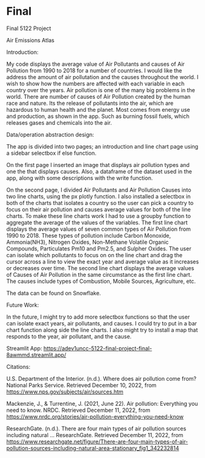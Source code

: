 # Final
Final 5122 Project

Air Emissions Atlas

Introduction:

My code displays the average value of Air Pollutants and causes of Air Pollution from 1990 to 2018 for a number of countries. I would like the address the amount of air pollutation and the causes throughout the world. I wish to show how the numbers are affected with each variable in each country over the years. Air pollution is one of the many big problems in the world. There are number of causes of Air Pollution created by the human race and nature. Its the release of pollutants into the air, which are hazardous to human health and the planet. Most comes from energy use and production, as shown in the app. Such as burning fossil fuels, which releases gases and chemicals into the air.


Data/operation abstraction design:

The app is divided into two pages; an introduction and line chart page using a sidebar selectbox if else function.

On the first page I inserted an image that displays air pollution types and one the that displays causes. Also, a dataframe of the dataset used in the app, along with some descriptions with the write function.

On the second page, I divided Air Pollutants and Air Pollution Causes into two line charts, using the px plotly function. I also installed a selectbox in both of the charts that isolates a country so the user can pick a country to focus on their air pollution and causes average values for both of the line charts. To make these line charts work I had to use a groupby function to aggregate the average of the values of the variables. The first line chart displays the average values of seven common types of Air Pollution from 1990 to 2018. These types of pollution include Carbon Monoxide, Ammonia(NH3), Nitrogen Oxides, Non-Methane Volatile Organic Compounds, Particulates Pm10 and Pm2.5, and Sulpher Oxides. The user can isolate which pollutants to focus on on the line chart and drag the cursor across a line to view the exact year and average value as it increases or decreases over time. The second line chart displays the average values of Causes of Air Pollution in the same circumstance as the first line chart. The causes include types of Combustion, Mobile Sources, Agriculture, etc.

The data can be found on Snowflake. 

Future Work:

In the future, I might try to add more selectbox functions so that the user can isolate exact years, air pollutants, and causes. I could try to put in a bar chart function along side the line charts. I also might try to install a map that responds to the year, air pollutant, and the cause.

Streamlit App: https://adev1uncc-5122-final-project-final-8awmmd.streamlit.app/

Citations:

U.S. Department of the Interior. (n.d.). Where does air pollution come from? National Parks Service. Retrieved December 10, 2022, from https://www.nps.gov/subjects/air/sources.htm 

Mackenzie, J., &amp; Turrentine, J. (2021, June 22). Air pollution: Everything you need to know. NRDC. Retrieved December 11, 2022, from https://www.nrdc.org/stories/air-pollution-everything-you-need-know 

ResearchGate. (n.d.). There are four main types of air pollution sources including natural ... ResearchGate. Retrieved December 11, 2022, from https://www.researchgate.net/figure/There-are-four-main-types-of-air-pollution-sources-including-natural-area-stationary_fig1_342232814 
